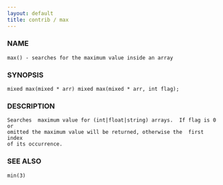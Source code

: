 ```yaml
---
layout: default
title: contrib / max
---
```






### NAME
    max() - searches for the maximum value inside an array


### SYNOPSIS
    mixed max(mixed * arr) mixed max(mixed * arr, int flag);


### DESCRIPTION
    Searches  maximum value for (int|float|string) arrays.  If flag is 0 or
    omitted the maximum value will be returned, otherwise the  first  index
    of its occurrence.


### SEE ALSO
    min(3)



